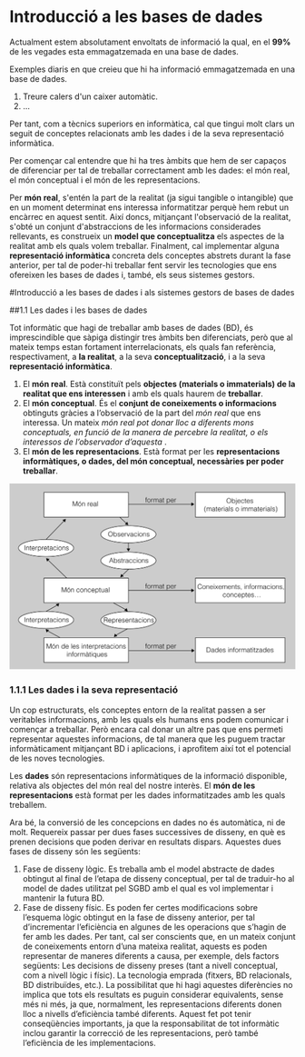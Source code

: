 # Introducció a les bases de dades

Actualment estem absolutament envoltats de informació la qual, en el **99%** de les vegades esta emmagatzemada en una base de dades.

Exemples diaris en que creieu que hi ha informació emmagatzemada en una base de dades.
1. Treure calers d'un caixer automàtic.
1. ...

Per tant, com a tècnics superiors en informàtica, cal que tingui molt clars un seguit de conceptes relacionats amb les dades i de la seva representació informàtica.

Per començar cal entendre que hi ha tres àmbits que hem de ser capaços de diferenciar per tal de treballar correctament amb les dades: el món real, el món conceptual i el món de les representacions.

Per **món real**, s'entén la part de la realitat (ja sigui tangible o intangible) que en un moment determinat ens interessa informatitzar perquè hem rebut un encàrrec en aquest sentit. 
Així doncs, mitjançant l'observació de la realitat, s'obté un conjunt d'abstraccions de les informacions considerades rellevants, es construeix un **model que conceptualitza** els aspectes de la realitat amb els quals volem treballar. Finalment, cal implementar alguna **representació informàtica** concreta dels conceptes abstrets durant la fase anterior, per tal de poder-hi treballar fent servir les tecnologies que ens ofereixen les bases de dades i, també, els seus sistemes gestors.

#Introducció a les bases de dades i als sistemes gestors de bases de dades

##1.1 Les dades i les bases de dades

Tot informàtic que hagi de treballar amb bases de dades (BD), és imprescindible que sàpiga distingir tres àmbits ben diferenciats, però que al mateix temps estan fortament interrelacionats, els quals fan referència, respectivament, a **la realitat**, a la seva **conceptualització**, i a la seva **representació informàtica**.

1. El **món real**. Està constituït pels **objectes (materials o immaterials) de la realitat que ens interessen** i amb els quals haurem de **treballar**.
1. El **món conceptual**. És el **conjunt de coneixements o informacions** obtinguts gràcies a l’observació de la part del *món real* que ens interessa. Un mateix *món real pot donar lloc a diferents mons conceptuals, en funció de la manera de percebre la realitat, o els interessos de l’observador d’aquesta* .
1. El **món de les representacions**. Està format per les **representacions informàtiques, o dades, del món conceptual, necessàries per poder treballar**.

![Figura 1. 1. Els tres móns](imatges/ic10m2u1_01.png "Figura 1. 1. Els tres móns")

### 1.1.1 Les dades i la seva representació
Un cop estructurats, els conceptes entorn de la realitat passen a ser veritables informacions, amb les quals els humans ens podem comunicar i començar a treballar.
Però encara cal donar un altre pas que ens permeti representar aquestes informacions, de tal manera que les puguem tractar informàticament mitjançant BD i aplicacions, i aprofitem així tot el potencial de les noves tecnologies.

Les **dades** són representacions informàtiques de la informació disponible, relativa als objectes del món real del nostre interès.
El **món de les representacions** està format per les dades informatitzades amb les quals treballem.

Ara bé, la conversió de les concepcions en dades no és automàtica, ni de molt.
Requereix passar per dues fases successives de disseny, en què es prenen decisions que poden derivar en resultats dispars. Aquestes dues fases de disseny són les següents:
1. Fase de disseny lògic. Es treballa amb el model abstracte de dades obtingut al final de l’etapa de disseny conceptual, per tal de traduir-ho al model de dades utilitzat pel SGBD amb el qual es vol implementar i mantenir la futura BD.
1. Fase de disseny físic. Es poden fer certes modificacions sobre l’esquema lògic obtingut en la fase de disseny anterior, per tal d’incrementar l’eficiència en algunes de les operacions que s’hagin de fer amb les dades.
Per tant, cal ser conscients que, en un mateix conjunt de coneixements entorn d’una mateixa realitat, aquests es poden representar de maneres diferents a causa, per exemple, dels factors següents:
     Les decisions de disseny preses (tant a nivell conceptual, com a nivell lògic i físic).
     La tecnologia emprada (fitxers, BD relacionals, BD distribuïdes, etc.).
La possibilitat que hi hagi aquestes diferències no implica que tots els resultats es puguin considerar equivalents, sense més ni més, ja que, normalment, les representacions diferents donen lloc a nivells d’eficiència també diferents. Aquest fet pot tenir conseqüències importants, ja que la responsabilitat de tot informàtic inclou garantir la correcció de les representacions, però també l’eficiència de les implementacions.




